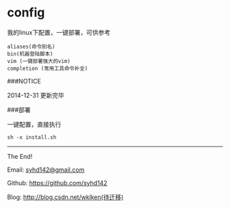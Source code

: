 config
============


我的linux下配置，一键部署，可供参考

    aliases(命令别名)
    bin(机器登陆脚本)
    vim (一键部署强大的vim)
    completion (常用工具命令补全)


###NOTICE

2014-12-31 更新完毕

###部署

一键配置，直接执行

    sh -x install.sh



------------------------


The End!

Email: syhd142@gmail.com

Github: https://github.com/syhd142

Blog: http://blog.csdn.net/wklken(待迁移)
